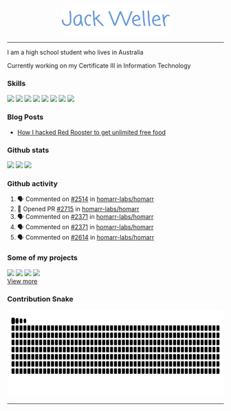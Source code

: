 <p align="center">
    <a href="https://www.jackweller.me/">
        <img src="title.png" width="50%" alt="Jack Weller"></a>
    </a>
</p>

---

I am a high school student who lives in Australia

Currently working on my Certificate III in Information Technology


### Skills

<img src="https://cdn.jsdelivr.net/gh/devicons/devicon@latest/icons/typescript/typescript-original.svg" width="10%"></a>
<img src="https://cdn.jsdelivr.net/gh/devicons/devicon@latest/icons/react/react-original.svg" width="10%"></a>
<img src="https://cdn.jsdelivr.net/gh/devicons/devicon@latest/icons/vitejs/vitejs-original.svg" width="10%"></a>
<img src="https://cdn.jsdelivr.net/gh/devicons/devicon@latest/icons/firebase/firebase-original.svg" width="10%"></a>
<img src="https://cdn.jsdelivr.net/gh/devicons/devicon@latest/icons/vscode/vscode-original.svg" width="10%"></a>
<img src="https://cdn.jsdelivr.net/gh/devicons/devicon@latest/icons/git/git-original.svg" width="10%"></a>
<img src="https://cdn.jsdelivr.net/gh/devicons/devicon@latest/icons/docker/docker-plain.svg" width="10%"></a>
<img src="https://cdn.jsdelivr.net/gh/devicons/devicon@latest/icons/ubuntu/ubuntu-original.svg" width="10%"></a>

    
### Blog Posts

<!-- BLOG-POST-LIST:START -->
- [How I hacked Red Rooster to get unlimited free food](https://www.jackweller.me/blog/redrooster/)
<!-- BLOG-POST-LIST:END -->


### Github stats

<img height=200 src="https://github-readme-stats.vercel.app/api?username=jackwellerreal&show_icons=true&hide_border=true&title_color=699ce2&text_color=f1f2f4&icon_color=699ce2&bg_color=0d131c"> <img height=200 src="https://github-readme-stats.vercel.app/api/top-langs/?username=jackwellerreal&layout=donut&show_icons=true&hide_border=true&title_color=699ce2&text_color=f1f2f4&icon_color=699ce2&bg_color=0d131c"> <img height=200 src="https://github-readme-stats.vercel.app/api/wakatime?layout=compact&username=jackwellerreal&show_icons=true&hide_border=true&title_color=699ce2&text_color=f1f2f4&icon_color=699ce2&bg_color=0d131c">


### Github activity

<!--START_SECTION:activity-->
1. 🗣 Commented on [#2514](https://github.com/homarr-labs/homarr/pull/2514#issuecomment-2820676306) in [homarr-labs/homarr](https://github.com/homarr-labs/homarr)
2. 💪 Opened PR [#2715](https://github.com/homarr-labs/homarr/pull/2715) in [homarr-labs/homarr](https://github.com/homarr-labs/homarr)
3. 🗣 Commented on [#2371](https://github.com/homarr-labs/homarr/issues/2371#issuecomment-2747595418) in [homarr-labs/homarr](https://github.com/homarr-labs/homarr)
4. 🗣 Commented on [#2371](https://github.com/homarr-labs/homarr/issues/2371#issuecomment-2747567246) in [homarr-labs/homarr](https://github.com/homarr-labs/homarr)
5. 🗣 Commented on [#2614](https://github.com/homarr-labs/homarr/pull/2614#issuecomment-2747556077) in [homarr-labs/homarr](https://github.com/homarr-labs/homarr)
<!--END_SECTION:activity-->

    
### Some of my projects

<a href="https://github.com/What-Question-Mark/chat"><img src="https://github-readme-stats.vercel.app/api/pin/?username=jackwellerreal&repo=chat&show_icons=true&hide_border=True&title_color=699ce2&text_color=f1f2f4&icon_color=699ce2&bg_color=0d131c"></a>
<a href="https://github.com/What-Question-Mark/campusroute"><img src="https://github-readme-stats.vercel.app/api/pin/?username=jackwellerreal&repo=campusroute&show_icons=true&hide_border=True&title_color=699ce2&text_color=f1f2f4&icon_color=699ce2&bg_color=0d131c"></a>
<a href="https://github.com/What-Question-Mark/konnect"><img src="https://github-readme-stats.vercel.app/api/pin/?username=jackwellerreal&repo=konnect&show_icons=true&hide_border=True&title_color=699ce2&text_color=f1f2f4&icon_color=699ce2&bg_color=0d131c"></a>
<a href="https://github.com/What-Question-Mark/nodejs-maze"><img src="https://github-readme-stats.vercel.app/api/pin/?username=jackwellerreal&repo=nodejs-maze&show_icons=true&hide_border=True&title_color=699ce2&text_color=f1f2f4&icon_color=699ce2&bg_color=0d131c"></a><br>
<a href="https://github.com/jackwellerreal?tab=repositories">View more</a>


### Contribution Snake

<img height=200 src="https://github.com/jackwellerreal/jackwellerreal/blob/output/snake-dark.svg">

---
